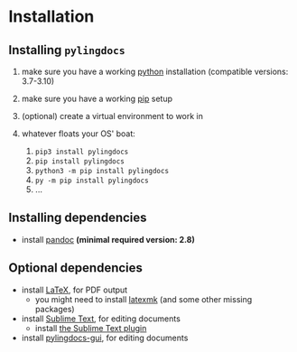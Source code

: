 # Installation

## Installing `pylingdocs`

1.  make sure you have a working [python](http://python.org/)
    installation (compatible versions: 3.7-3.10)
2.  make sure you have a working
    [pip](https://pip.pypa.io/en/stable/installation/) setup
3.  (optional) create a virtual environment to work in
4.  whatever floats your OS' boat:

    1.  `pip3 install pylingdocs`
    2.  `pip install pylingdocs`
    3.  `python3 -m pip install pylingdocs`
    4.  `py -m pip install pylingdocs`
    5.  ...

## Installing dependencies

-   install [pandoc](https://pandoc.org/) **(minimal required version:
    2.8)**

## Optional dependencies

* install [LaTeX](https://www.latex-project.org/get/), for PDF output
    * you might need to install [latexmk](https://mg.readthedocs.io/latexmk.html) (and some other missing packages)
* install [Sublime Text](https://www.sublimetext.com/), for editing documents
    * install [the Sublime Text plugin](https://github.com/fmatter/pylingdocs-sublime/)
* install [pylingdocs-gui](https://github.com/fmatter/pylingdocs-gui/), for editing documents

